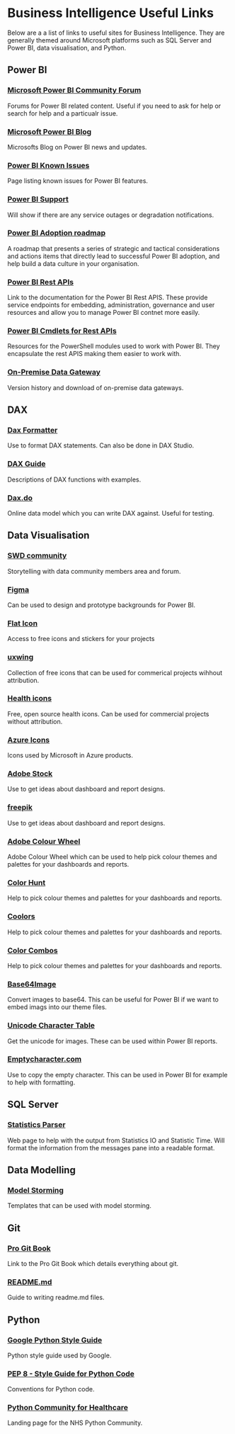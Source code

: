 # Business Intelligence Useful Links
Below are a a list of links to useful sites for Business Intelligence. They are generally themed around Microsoft platforms such as SQL Server and Power BI, data visualisation, and Python. 

## Power BI

### [Microsoft Power BI Community Forum](https://community.powerbi.com/)
Forums for Power BI related content. Useful if you need to ask for help or search for help and a particualr issue. 

### [Microsoft Power BI Blog](https://powerbi.microsoft.com/en-us/blog/)
Microsofts Blog on Power BI news and updates.

### [Power BI Known Issues](https://learn.microsoft.com/en-us/power-bi/troubleshoot/known-issues/power-bi-known-issues)
Page listing known issues for Power BI features. 

### [Power BI Support](https://powerbi.microsoft.com/en-gb/support/)
Will show if there are any service outages or degradation notifications.

### [Power BI Adoption roadmap](https://learn.microsoft.com/en-us/power-bi/guidance/powerbi-adoption-roadmap-overview)
A roadmap that presents a series of strategic and tactical considerations and actions items that directly lead to successful Power BI adoption, and help build a data culture in your organisation. 

### [Power BI Rest APIs](https://learn.microsoft.com/en-us/rest/api/power-bi/)
Link to the documentation for the Power BI Rest APIS. These provide service endpoints for embedding, administration, governance and user resources and allow you to manage Power BI contnet more easily. 

### [Power BI Cmdlets for Rest APIs](https://learn.microsoft.com/en-us/powershell/power-bi/overview?view=powerbi-ps)
Resources for the PowerShell modules used to work with Power BI. They encapsulate the rest APIS making them easier to work with. 

### [On-Premise Data Gateway](https://learn.microsoft.com/en-us/data-integration/gateway/service-gateway-monthly-updates)
Version history and download of on-premise data gateways. 

## DAX

### [Dax Formatter](https://www.daxformatter.com/)
Use to format DAX statements. Can also be done in DAX Studio. 

### [DAX Guide](https://dax.guide/)
Descriptions of DAX functions with examples. 

### [Dax.do](https://dax.do/)
Online data model which you can write DAX against. Useful for testing. 

## Data Visualisation

### [SWD community](https://community.storytellingwithdata.com/login?returnTo=%2Fmembers%2Fme%2Fgallery)
Storytelling with data community members area and forum. 

### [Figma](https://www.figma.com/)
Can be used to design and prototype backgrounds for Power BI. 

### [Flat Icon](https://www.flaticon.com/)
Access to free icons and stickers for your projects

### [uxwing](https://uxwing.com/)
Collection of free icons that can be used for commerical projects wihhout attribution. 

### [Health icons](https://healthicons.org/)
Free, open source health icons. Can be used for commercial projects without attribution. 

### [Azure Icons](https://azure.microsoft.com/en-us/patterns/styles/glyphs-icons/)
Icons used by Microsoft in Azure products. 

### [Adobe Stock](https://stock.adobe.com/uk/search?k=dashboard&search_type=usertyped)
Use to get ideas about dashboard and report designs. 

### [freepik](https://www.freepik.com/search?format=search&query=dashboard)
Use to get ideas about dashboard and report designs. 

### [Adobe Colour Wheel](https://color.adobe.com/create/color-wheel)
Adobe Colour Wheel which can be used to help pick colour themes and palettes for your dashboards and reports.

### [Color Hunt](https://colorhunt.co/)
Help to pick colour themes and palettes for your dashboards and reports. 

### [Coolors](https://coolors.co/)
Help to pick colour themes and palettes for your dashboards and reports. 

### [Color Combos](https://www.colorcombos.com/)
Help to pick colour themes and palettes for your dashboards and reports.

### [Base64Image](https://www.base64-image.de/)
Convert images to base64. This can be useful for Power BI if we want to embed imags into our theme files. 

### [Unicode Character Table](https://unicode-table.com/en/)
Get the unicode for images. These can be used within Power BI reports. 

### [Emptycharacter.com](https://emptycharacter.com/)
Use to copy the empty character. This can be used in Power BI for example to help with formatting. 

## SQL Server

### [Statistics Parser](https://statisticsparser.com/)
Web page to help with the output from Statistics IO and Statistic Time. Will format the information from the messages pane into a readable format. 

## Data Modelling

### [Model Storming](https://modelstorming.com/templates)
Templates that can be used with model storming. 

## Git

### [Pro Git Book](https://git-scm.com/book/en/v2)
Link to the Pro Git Book which details everything about git. 

### [README.md](https://docs.github.com/en/get-started/writing-on-github/getting-started-with-writing-and-formatting-on-github/basic-writing-and-formatting-syntax)
Guide to writing readme.md files. 

## Python

### [Google Python Style Guide](https://google.github.io/styleguide/pyguide.html)
Python style guide used by Google. 

### [PEP 8 - Style Guide for Python Code](https://peps.python.org/pep-0008/)
Conventions for Python code. 

### [Python Community for Healthcare](https://nhs-pycom.net/)
Landing page for the NHS Python Community. 
